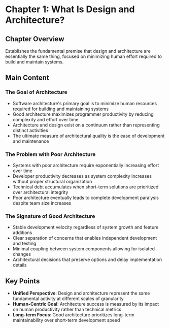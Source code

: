# Chapter 1: What Is Design and Architecture?

## Chapter Overview
Establishes the fundamental premise that design and architecture are essentially the same thing, focused on minimizing human effort required to build and maintain systems.

## Main Content

### The Goal of Architecture
- Software architecture's primary goal is to minimize human resources required for building and maintaining systems
- Good architecture maximizes programmer productivity by reducing complexity and effort over time
- Architecture and design exist on a continuum rather than representing distinct activities
- The ultimate measure of architectural quality is the ease of development and maintenance

### The Problem with Poor Architecture
- Systems with poor architecture require exponentially increasing effort over time
- Developer productivity decreases as system complexity increases without proper structural organization
- Technical debt accumulates when short-term solutions are prioritized over architectural integrity
- Poor architecture eventually leads to complete development paralysis despite team size increases

### The Signature of Good Architecture
- Stable development velocity regardless of system growth and feature additions
- Clear separation of concerns that enables independent development and testing
- Minimal coupling between system components allowing for isolated changes
- Architectural decisions that preserve options and delay implementation details

## Key Points
- **Unified Perspective**: Design and architecture represent the same fundamental activity at different scales of granularity
- **Human-Centric Goal**: Architecture success is measured by its impact on human productivity rather than technical metrics
- **Long-term Focus**: Good architecture prioritizes long-term maintainability over short-term development speed